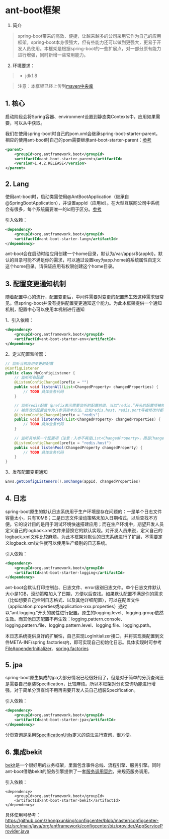 # ant-boot框架

1. 简介

> spring-boot带来的高效、便捷，让越来越多的公司采用它作为自己的应用框架。spring-boot本身很强大，但有些能力还可以做到更强大，更易于开发人员使用。本框架是根据spring-boot的一些扩展点，对一部分原有能力进行增强，同时新增一些常用能力。

2. 环境要求：

> * jdk1.8

> 注意：本框架已经上传到[maven中央库](http://search.maven.org/#search%7Cga%7C1%7Corg.antframework.boot)

## 1. 核心
启动阶段会将Spring容器、environment设置到静态类Contexts中，应用如果需要，可以从中获取。

我们在使用spring-boot时自己的pom.xml会继承spring-boot-starter-parent，相应的使用ant-boot时自己的pom需要继承ant-boot-starter-parent：[参考](https://github.com/zhongxunking/configcenter/blob/master/pom.xml)
```xml
<parent>
    <groupId>org.antframework.boot</groupId>
    <artifactId>ant-boot-starter-parent</artifactId>
    <version>1.4.2.RELEASE</version>
</parent>
```

## 2. Lang
使用ant-boot时，启动类需使用@AntBootApplication（继承自@SpringBootApplication），并设置appId（应用id）。在大型互联网公司中系统会有很多，每个系统需要唯一的id用于区分。[参考](https://github.com/zhongxunking/configcenter/blob/master/configcenter-assemble/src/main/java/org/antframework/configcenter/Main.java)

引入依赖：
```xml
<dependency>
    <groupId>org.antframework.boot</groupId>
    <artifactId>ant-boot-starter-lang</artifactId>
</dependency>
```

ant-boot会在启动时给应用创建一个home目录，默认为/var/apps/${appId}。默认的目录可能不满足你的需求，可以通过设置key为app.home的系统属性自定义这个home目录。请保证应用有权限创建这个home目录。

## 3. 配置变更通知机制
随着配置中心的流行，配置变更后，中间件需要对变更的配置热生效这种需求很常见。但spring-boot并没有提供配置变更通知这个能力。为此本框架提供一个通知机制，配置中心可以使用本机制进行通知

1、引入依赖：
```xml
<dependency>
    <groupId>org.antframework.boot</groupId>
    <artifactId>ant-boot-starter-env</artifactId>
</dependency>
```

2、定义配置监听器：
```java
// 监听当前应用变更的配置
@ConfigListener
public class MyConfigListener {
    // 监听所有配置
    @ListenConfigChanged(prefix = "")
    public void listenAll(List<ChangedProperty> changedProperties) {
        // TODO 具体业务代码
    }

    // 监听redis配置（prefix表示需要监听的配置前缀。当以“redis.”开头的配置项被修改时，
    // 被修改的配置会作为入参调用本方法。比如redis.host、redis.port等被修改时都会调用本方法）
    @ListenConfigChanged(prefix = "redis")
    public void listenPool(List<ChangedProperty> changedProperties) {
        // TODO 具体业务代码
    }
    
    // 监听具体某一个配置项（注意：入参不再是List<ChangedProperty>，而是ChangedProperty）
    @ListenConfigChanged(prefix = "redis.host")
    public void listenPool(ChangedProperty changedProperty) {
        // TODO 具体业务代码
    }
}
```
3、发布配置变更通知
```java
Envs.getConfigListeners().onChange(appId, changedProperties)
```


## 4. 日志
spring-boot原生的默认日志系统用于生产环境是存在问题的：一是单个日志文件容量太小，只有10MB；二是日志文件滚动策略未加入日期格式，以后查找不方便。它的设计目的是用于测试环境快速搭建应用；而在生产环境中，期望开发人员定义自己的logback.xml文件来替换它的默认实现。对开发人员来说，定义自己的logback.xml文件比较麻烦。为此本框架对默认的日志系统进行了扩展，不需要定义logback.xml文件就可以使用生产级别的日志系统。

引入依赖：
```xml
<dependency>
    <groupId>org.antframework.boot</groupId>
    <artifactId>ant-boot-starter-logging</artifactId>
</dependency>
```
ant-boot会默认打印控制台、日志文件、error级别日志文件。单个日志文件默认大小是1GB，滚动策略加入了日期，方便以后查找。如果默认配置不满足你的需求（比如想要自己控制日志格式、以及其他详细配置），可以在配置文件（application.properties或application-xxx.properties）通过以“ant.logging.”开头的属性进行配置。原生的logging.level、logging.group依然生效。而其他日志配置不再生效：logging.pattern.console、logging.pattern.file、logging.pattern.level、logging.file、logging.path。

本日志系统提供良好的扩展性，自己实现LogInitializer接口，并将实现类配置到文件META-INF/spring.factories内，即可实现自己初始化日志。具体实现时可参考[FileAppenderInitializer](https://github.com/zhongxunking/ant-boot/blob/master/ant-boot-starters/ant-boot-starter-logging/src/main/java/org/antframework/boot/logging/initializer/FileAppenderInitializer.java)、[spring.factories](https://github.com/zhongxunking/ant-boot/blob/master/ant-boot-starters/ant-boot-starter-logging/src/main/resources/META-INF/spring.factories)

## 5. jpa
spring-boot原生集成的jpa大部分情况已经很好用了，但是对于简单的分页查询还是需要自己组装Specification，比较麻烦。所以本框架对分页查询功能进行增强，对于简单分页查询不用再需要开发人员自己组装Specification。

引入依赖：
```xml
<dependency>
    <groupId>org.antframework.boot</groupId>
    <artifactId>ant-boot-starter-jpa</artifactId>
</dependency>
```
分页查询是采用[SpecificationUtils](https://github.com/zhongxunking/ant-boot/blob/master/ant-boot-starters/ant-boot-starter-jpa/src/main/java/org/antframework/boot/jpa/support/SpecificationUtils.java)定义的语法进行查询，很方便。

## 6. 集成bekit
[bekit](https://github.com/zhongxunking/bekit)是一个很好用的业务框架，里面包含事件总线、流程引擎、服务引擎。同时ant-boot借助bekit的服务引擎提供了一套[服务调用契约](https://github.com/zhongxunking/ant-common-util#3-服务调用契约)，来规范服务调用。

引入依赖：
```
<dependency>
    <groupId>org.antframework.boot</groupId>
    <artifactId>ant-boot-starter-bekit</artifactId>
</dependency>
```
具体使用可参考：https://github.com/zhongxunking/configcenter/blob/master/configcenter-biz/src/main/java/org/antframework/configcenter/biz/provider/AppServiceProvider.java
